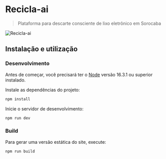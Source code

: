 # Recicla-ai

> Plataforma para descarte consciente de lixo eletrônico em Sorocaba

![Recicla-ai](https://recicla-ai.pages.dev/og-image.jpg)

## Instalação e utilização

### Desenvolvimento

Antes de começar, você precisará ter o [Node](https://nodejs.org/en/download/) versão 16.3.1 ou superior instalado.

Instale as dependências do projeto:

```bash
npm install
```

Inicie o servidor de desenvolvimento:

```bash
npm run dev
```

### Build

Para gerar uma versão estática do site, execute:

```bash
npm run build
```
